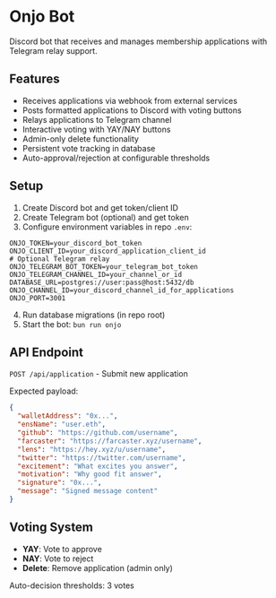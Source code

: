 # Onjo Bot

Discord bot that receives and manages membership applications with Telegram relay support.

## Features

- Receives applications via webhook from external services
- Posts formatted applications to Discord with voting buttons
- Relays applications to Telegram channel
- Interactive voting with YAY/NAY buttons
- Admin-only delete functionality
- Persistent vote tracking in database
- Auto-approval/rejection at configurable thresholds

## Setup

1. Create Discord bot and get token/client ID
2. Create Telegram bot (optional) and get token
3. Configure environment variables in repo `.env`:

```env
ONJO_TOKEN=your_discord_bot_token
ONJO_CLIENT_ID=your_discord_application_client_id
# Optional Telegram relay
ONJO_TELEGRAM_BOT_TOKEN=your_telegram_bot_token
ONJO_TELEGRAM_CHANNEL_ID=your_channel_or_id
DATABASE_URL=postgres://user:pass@host:5432/db
ONJO_CHANNEL_ID=your_discord_channel_id_for_applications
ONJO_PORT=3001
```

4. Run database migrations (in repo root)
5. Start the bot: `bun run onjo`

## API Endpoint

`POST /api/application` - Submit new application

Expected payload:
```json
{
  "walletAddress": "0x...",
  "ensName": "user.eth",
  "github": "https://github.com/username",
  "farcaster": "https://farcaster.xyz/username",
  "lens": "https://hey.xyz/u/username",
  "twitter": "https://twitter.com/username",
  "excitement": "What excites you answer",
  "motivation": "Why good fit answer",
  "signature": "0x...",
  "message": "Signed message content"
}
```

## Voting System

- **YAY**: Vote to approve
- **NAY**: Vote to reject
- **Delete**: Remove application (admin only)

Auto-decision thresholds: 3 votes